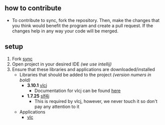 ## how to contribute
* To contribute to sync, fork the repository. Then, make the changes that you think would benefit the program and create a pull request. If the changes help in any way your code will be merged.

## setup
1. Fork [sync](https://github.com/ajchili/sync)
2. Open project in your desired IDE _(we use intellij)_
3. Ensure that these libraries and applications are downloaded/installed
    * Libraries that should be added to the project _(version numers in bold)_
        * **3.10.1** [vlcj](https://github.com/caprica/vlcj)
            * Documentation for vlcj can be found [here](http://capricasoftware.co.uk/#/projects/vlcj)
        * **1.7.25** [slf4j](https://www.slf4j.org/)
            *  This is required by vlcj, however, we never touch it so don't pay any attention to it
    * Applications
        * [vlc](http://www.videolan.org/vlc/index.html)
    
